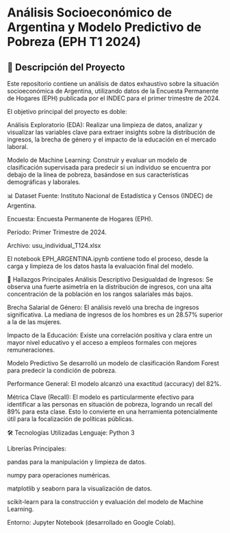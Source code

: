 # Análisis Socioeconómico de Argentina y Modelo Predictivo de Pobreza (EPH T1 2024)
## 📜 Descripción del Proyecto
Este repositorio contiene un análisis de datos exhaustivo sobre la situación socioeconómica de Argentina, utilizando datos de la Encuesta Permanente de Hogares (EPH) publicada por el INDEC para el primer trimestre de 2024.

El objetivo principal del proyecto es doble:

Análisis Exploratorio (EDA): Realizar una limpieza de datos, analizar y visualizar las variables clave para extraer insights sobre la distribución de ingresos, la brecha de género y el impacto de la educación en el mercado laboral.

Modelo de Machine Learning: Construir y evaluar un modelo de clasificación supervisada para predecir si un individuo se encuentra por debajo de la línea de pobreza, basándose en sus características demográficas y laborales.

📊 Dataset
Fuente: Instituto Nacional de Estadística y Censos (INDEC) de Argentina.

Encuesta: Encuesta Permanente de Hogares (EPH).

Período: Primer Trimestre de 2024.

Archivo: usu_individual_T124.xlsx

El notebook EPH_ARGENTINA.ipynb contiene todo el proceso, desde la carga y limpieza de los datos hasta la evaluación final del modelo.

🚀 Hallazgos Principales
Análisis Descriptivo
Desigualdad de Ingresos: Se observa una fuerte asimetría en la distribución de ingresos, con una alta concentración de la población en los rangos salariales más bajos.

Brecha Salarial de Género: El análisis reveló una brecha de ingresos significativa. La mediana de ingresos de los hombres es un 28.57% superior a la de las mujeres.

Impacto de la Educación: Existe una correlación positiva y clara entre un mayor nivel educativo y el acceso a empleos formales con mejores remuneraciones.

Modelo Predictivo
Se desarrolló un modelo de clasificación Random Forest para predecir la condición de pobreza.

Performance General: El modelo alcanzó una exactitud (accuracy) del 82%.

Métrica Clave (Recall): El modelo es particularmente efectivo para identificar a las personas en situación de pobreza, logrando un recall del 89% para esta clase. Esto lo convierte en una herramienta potencialmente útil para la focalización de políticas públicas.

🛠️ Tecnologías Utilizadas
Lenguaje: Python 3

Librerías Principales:

pandas para la manipulación y limpieza de datos.

numpy para operaciones numéricas.

matplotlib y seaborn para la visualización de datos.

scikit-learn para la construcción y evaluación del modelo de Machine Learning.

Entorno: Jupyter Notebook (desarrollado en Google Colab).
